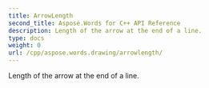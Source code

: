 ```yaml
---
title: ArrowLength
second_title: Aspose.Words for C++ API Reference
description: Length of the arrow at the end of a line. 
type: docs
weight: 0
url: /cpp/aspose.words.drawing/arrowlength/
---
```


Length of the arrow at the end of a line. 

